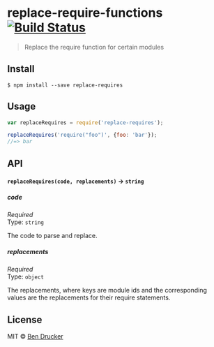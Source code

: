 # replace-require-functions [![Build Status](https://travis-ci.org/meteor/replace-require-functions.svg?branch=master)](https://travis-ci.org/meteor/replace-require-functions)

> Replace the require function for certain modules


## Install

```
$ npm install --save replace-requires
```


## Usage

```js
var replaceRequires = require('replace-requires');

replaceRequires('require("foo")', {foo: 'bar'});
//=> bar
```

## API

#### `replaceRequires(code, replacements)` -> `string`

##### code

*Required*  
Type: `string`

The code to parse and replace.

##### replacements

*Required*  
Type: `object`

The replacements, where keys are module ids and the corresponding values are the replacements for their require statements.


## License

MIT © [Ben Drucker](http://bendrucker.me)
